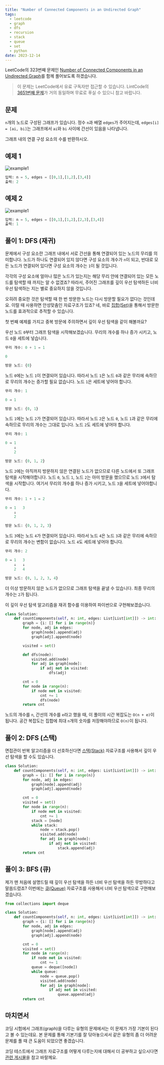 ```yaml
---
title: "Number of Connected Components in an Undirected Graph"
tags:
  - leetcode
  - graph
  - dfs
  - recursion
  - stack
  - queue
  - set
  - python
date: 2023-12-14
---
```


LeetCode의 323번째 문제인 [Number of Connected Components in an Undirected Graph](https://leetcode.com/problems/number-of-connected-components-in-an-undirected-graph/)를 함께 풀어보도록 하겠습니다.

> 이 문제는 LeetCode에서 유료 구독자만 접근할 수 있습니다. LintCode의 [3651번째 문제](https://www.lintcode.com/problem/3651/)가 거의 동일하며 무료로 푸실 수 있으니 참고 바랍니다.

## 문제

`n`개의 노드로 구성된 그래프가 있습니다.
정수 `n`과 배열 `edges`가 주어지는데, `edges[i] = [ai, bi]`는 그래프에서 `ai`와 `bi` 사이에 간선이 있음을 나타냅니다.

그래프 내의 연결 구성 요소의 수를 반환하시오.

## 예제 1

![example1](https://assets.leetcode.com/uploads/2021/03/14/conn1-graph.jpg)

```py
입력: n = 5, edges = [[0,1],[1,2],[3,4]]
출력: 2
```

## 예제 2

![example1](https://assets.leetcode.com/uploads/2021/03/12/tree2-graph.jpg)

```py
입력: n = 5, edges = [[0,1],[1,2],[2,3],[3,4]]
출력: 1
```

## 풀이 1: DFS (재귀)

문제에서 구성 요소란 그래프 내에서 서로 간선을 통해 연결되어 있는 노드의 무리를 의미합니다.
노드가 하나도 연결되어 있지 않다면 구성 요소의 개수가 `n`이 되고, 반대로 모든 노드가 연결되어 있다면 구성 요소의 개수는 `1`이 될 것입니다.

각각의 구성 요소에 얼마나 많은 노드가 있는지는 해당 무리 안에 연결되어 있는 모든 노드를 탐색할 때 까지는 알 수 없겠죠?
따라서, 주어진 그래프를 깊이 우선 탐색하든 너비 우선 탐색하는 지는 별로 중요하지 않을 것입니다.

오히려 중요한 것은 탐색할 때 한 번 방문한 노드는 다시 방문할 필요가 없다는 것인데요.
이럴 때 사용하면 안성맞춤인 자료구조가 있죠?
네, 바로 [집합(Set)](/data-structures/set/)을 통해서 방문한 노드를 효과적으로 추적할 수 있습니다.

첫 번째 예제를 가지고 중복 방문에 주의하면서 깊이 우선 탐색을 같이 해볼까요?

우선 노드 `0`부터 그래프 탐색을 시작해보겠습니다.
무리의 개수를 하나 증가 시키고, 노드 `0`을 세트에 넣습니다.

```py
무리 개수: 0 + 1 = 1

0

방문 노드: {0}
```

노드 `0`에는 노드 `1`이 연결되어 있습니다.
따라서 노드 `1`은 노드 `0`과 같은 무리에 속하므로 무리의 개수는 증가할 필요 없습니다.
노드 `1`은 세트에 넣어야 합니다.

```py
무리 개수: 1

0 → 1

방문 노드: {0, 1}
```

노드 `1`에는 노드 `2`가 연결되어 있습니다.
따라서 노드 `2`은 노드 `0`, 노드 `1`과 같은 무리에 속하므로 무리의 개수는 그대로 입니다.
노드 `2`도 세트에 넣어야 합니다.

```py
무리 개수: 1

0 → 1
    ↓
    2

방문 노드: {0, 1, 2}
```

노드 `2`에는 아직까지 방문하지 않은 연결된 노드가 없으므로 다른 노드에서 또 그래프 탐색을 시작해야합니다.
노드 `0`, 노드 `1`, 노드 `2`는 아미 방문을 했으므로 노드 `3`에서 탐색을 시작합니다.
여기서 무리의 개수를 하나 증가 시키고, 노드 `3`을 세트에 넣어야합니다.

```py
무리 개수: 1 + 1 = 2

0 → 1   3
    ↓
    2

방문 노드: {0, 1, 2, 3}
```

노드 `3`에는 노드 `4`가 연결되어 있습니다.
따라서 노드 `4`은 노드 `3`과 같은 무리에 속하므로 무리의 개수는 변함이 없습니다.
노드 `4`도 세트에 넣어야 합니다.

```py
무리 개수: 2

0 → 1   3
    ↓   ↓
    2   4

방문 노드: {0, 1, 2, 3, 4}
```

더 이상 방문하지 않은 노드가 없으므로 그래프 탐색을 끝낼 수 있습니다.
최종 무리의 개수는 `2`가 됩니다.

이 깊이 우선 탐색 알고리즘을 재귀 함수를 이용하여 파이썬으로 구현해보겠습니다.

```py
class Solution:
    def countComponents(self, n: int, edges: List[List[int]]) -> int:
        graph = {i: [] for i in range(n)}
        for node, adj in edges:
            graph[node].append(adj)
            graph[adj].append(node)

        visited = set()

        def dfs(node):
            visited.add(node)
            for adj in graph[node]:
                if adj not in visited:
                    dfs(adj)

        cnt = 0
        for node in range(n):
            if node not in visited:
                cnt += 1
                dfs(node)
        return cnt
```

노드의 개수를 `n`, 간선의 개수를 `e`라고 했을 때, 이 풀이의 시간 복잡도는 `O(n + e)`이 됩니다.
공간 복잡도는 집합에 최대 `n`개의 숫자를 저장해야하므로 `O(n)`이 됩니다.

## 풀이 2: DFS (스택)

면접관이 반복 알고리즘을 더 선호하신다면 [스택(Stack)](/data-structures/stack/) 자료구조를 사용해서 깊이 우선 탐색을 할 수도 있습니다.

```py
class Solution:
    def countComponents(self, n: int, edges: List[List[int]]) -> int:
        graph = {i: [] for i in range(n)}
        for node, adj in edges:
            graph[node].append(adj)
            graph[adj].append(node)

        cnt = 0
        visited = set()
        for node in range(n):
            if node not in visited:
                cnt += 1
            stack = [node]
            while stack:
                node = stack.pop()
                visited.add(node)
                for adj in graph[node]:
                    if adj not in visited:
                        stack.append(adj)
        return cnt
```

## 풀이 3: BFS (큐)

제가 맨 처음에 설명드릴 때 깊이 우선 탐색을 하든 너비 우선 탐색을 하든 무방하다고 말씀드렸죠?
이번에는 [큐(Queue)](/data-structures/queue/) 자료구조를 사용해서 너비 우선 탐색으로 구현해보겠습니다.

```py
from collections import deque

class Solution:
    def countComponents(self, n: int, edges: List[List[int]]) -> int:
        graph = {i: [] for i in range(n)}
        for node, adj in edges:
            graph[node].append(adj)
            graph[adj].append(node)

        cnt = 0
        visited = set()
        for node in range(n):
            if node not in visited:
                cnt += 1
            queue = deque([node])
            while queue:
                node = queue.pop()
                visited.add(node)
                for adj in graph[node]:
                    if adj not in visited:
                        queue.append(adj)
        return cnt
```

## 마치면서

코딩 시험에서 그래프(graph)을 다루는 유형의 문제에서는 이 문제가 가장 기본이 된다고 볼 수 있는데요.
본 문제를 통해 기본기를 잘 닦아놓으셔서 같은 유형의 좀 더 어려운 문제를 풀 때 큰 도움이 되었으면 좋겠습니다.

코딩 테스트에서 그래프 자료구조를 어떻게 다루는지에 대해서 더 공부하고 싶으시다면 [관련 게시물](/data-structures/graph/)을 참고 바랄께요.
